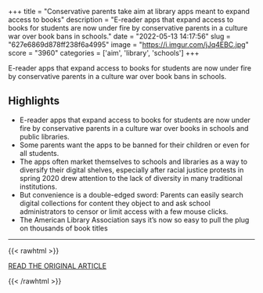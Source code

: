 +++
title = "Conservative parents take aim at library apps meant to expand access to books"
description = "E-reader apps that expand access to books for students are now under fire by conservative parents in a culture war over book bans in schools."
date = "2022-05-13 14:17:56"
slug = "627e6869d878ff238f6a4995"
image = "https://i.imgur.com/jJq4EBC.jpg"
score = "3960"
categories = ['aim', 'library', 'schools']
+++

E-reader apps that expand access to books for students are now under fire by conservative parents in a culture war over book bans in schools.

## Highlights

- E-reader apps that expand access to books for students are now under fire by conservative parents in a culture war over books in schools and public libraries.
- Some parents want the apps to be banned for their children or even for all students.
- The apps often market themselves to schools and libraries as a way to diversify their digital shelves, especially after racial justice protests in spring 2020 drew attention to the lack of diversity in many traditional institutions.
- But convenience is a double-edged sword: Parents can easily search digital collections for content they object to and ask school administrators to censor or limit access with a few mouse clicks.
- The American Library Association says it’s now so easy to pull the plug on thousands of book titles

---

{{< rawhtml >}}
  <p class="article-category">
    <a target="_blank" href="https://www.nbcnews.com/tech/tech-news/library-apps-book-ban-schools-conservative-parents-rcna26103?fbclid=IwAR3grwjabekSPvO1hM7akI8O5ouUxtTNtKMta3hOfFGTJ1eJYo5DXYeX_qM">READ THE ORIGINAL ARTICLE</a>
  </p>
{{< /rawhtml >}}
